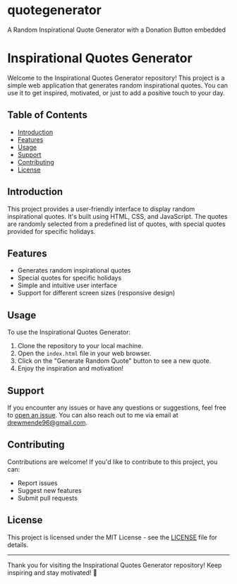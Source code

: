 # quotegenerator
A Random Inspirational Quote Generator with a Donation Button embedded
# Inspirational Quotes Generator

Welcome to the Inspirational Quotes Generator repository! This project is a simple web application that generates random inspirational quotes. You can use it to get inspired, motivated, or just to add a positive touch to your day.

## Table of Contents
- [Introduction](#introduction)
- [Features](#features)
- [Usage](#usage)
- [Support](#support)
- [Contributing](#contributing)
- [License](#license)

## Introduction

This project provides a user-friendly interface to display random inspirational quotes. It's built using HTML, CSS, and JavaScript. The quotes are randomly selected from a predefined list of quotes, with special quotes provided for specific holidays.

## Features

- Generates random inspirational quotes
- Special quotes for specific holidays
- Simple and intuitive user interface
- Support for different screen sizes (responsive design)

## Usage

To use the Inspirational Quotes Generator:

1. Clone the repository to your local machine.
2. Open the `index.html` file in your web browser.
3. Click on the "Generate Random Quote" button to see a new quote.
4. Enjoy the inspiration and motivation!

## Support

If you encounter any issues or have any questions or suggestions, feel free to [open an issue](https://github.com/drewmende/inspirational-quotes-generator/issues). You can also reach out to me via email at [drewmende96@gmail.com](mailto:drewmende96@gmail.com).

## Contributing

Contributions are welcome! If you'd like to contribute to this project, you can:

- Report issues
- Suggest new features
- Submit pull requests


## License

This project is licensed under the MIT License - see the [LICENSE](LICENSE) file for details.

---

Thank you for visiting the Inspirational Quotes Generator repository! Keep inspiring and stay motivated! 🌟
